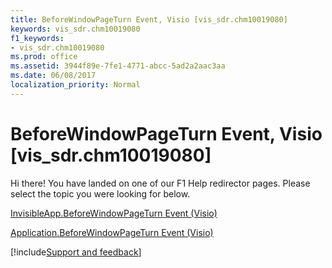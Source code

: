 ```yaml
---
title: BeforeWindowPageTurn Event, Visio [vis_sdr.chm10019080]
keywords: vis_sdr.chm10019080
f1_keywords:
- vis_sdr.chm10019080
ms.prod: office
ms.assetid: 3944f89e-7fe1-4771-abcc-5ad2a2aac3aa
ms.date: 06/08/2017
localization_priority: Normal
---
```



# BeforeWindowPageTurn Event, Visio [vis_sdr.chm10019080]

Hi there! You have landed on one of our F1 Help redirector pages. Please select the topic you were looking for below.

[InvisibleApp.BeforeWindowPageTurn Event (Visio)](https://msdn.microsoft.com/library/7bcdf0f3-2825-9205-06fb-252170018073%28Office.15%29.aspx)

[Application.BeforeWindowPageTurn Event (Visio)](https://msdn.microsoft.com/library/ddb79c04-7cb4-61fd-a37d-d5969e445d5c%28Office.15%29.aspx)

[!include[Support and feedback](~/includes/feedback-boilerplate.md)]